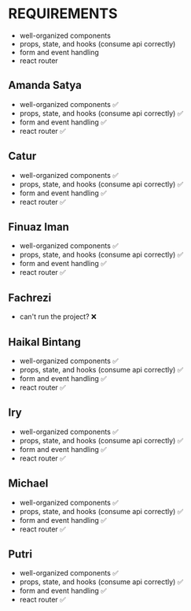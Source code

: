 # REQUIREMENTS

- well-organized components
- props, state, and hooks (consume api correctly)
- form and event handling
- react router

## Amanda Satya

- well-organized components ✅
- props, state, and hooks (consume api correctly) ✅
- form and event handling ✅
- react router ✅

## Catur

- well-organized components ✅
- props, state, and hooks (consume api correctly) ✅
- form and event handling ✅
- react router ✅

## Finuaz Iman

- well-organized components ✅
- props, state, and hooks (consume api correctly) ✅
- form and event handling ✅
- react router ✅

## Fachrezi

- can't run the project? ❌

## Haikal Bintang

- well-organized components ✅
- props, state, and hooks (consume api correctly) ✅
- form and event handling ✅
- react router ✅

## Iry

- well-organized components ✅
- props, state, and hooks (consume api correctly) ✅
- form and event handling ✅
- react router ✅

## Michael

- well-organized components ✅
- props, state, and hooks (consume api correctly) ✅
- form and event handling ✅
- react router ✅

## Putri

- well-organized components ✅
- props, state, and hooks (consume api correctly) ✅
- form and event handling ✅
- react router ✅
